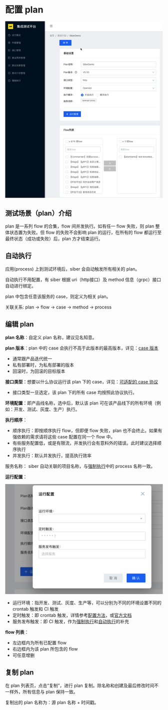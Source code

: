 # 配置 plan

![plan &#x7F16;&#x8F91;&#x754C;&#x9762;](../../.gitbook/assets/image%20%289%29.png)

## 测试场景（plan）介绍

plan 是一系列 flow 的合集，flow 间并发执行。如有任一 flow 失败，则 plan 整体状态置为失败。但 flow 的失败不会影响 plan 的运行，在所有的 flow 都运行至最终状态（成功或失败）后，plan 方才结束运行。

## 自动执行

应用\(process\) 上到测试环境后，siber 会自动触发所有相关的 plan。

自动执行不用配置，有 siber 根据 uri（http接口）及 method 信息（grpc）接口自动进行绑定。

plan 中包含任意该服务的 case，则定义为相关 plan。

关联关系:  plan -&gt; flow -&gt; case -&gt; method -&gt; process

## 编辑 plan

**plan 名称**：自定义 plan 名称，建议见名知意。

**plan 版本**：plan 中的 case 会执行不高于此版本的最高版本，详见：[case 版本](https://liu-tongtong.gitbook.io/dba/siber-ji-cheng-ce-shi-ping-tai/cao-zuo-zhi-nan/pei-zhi-case#case-ban-ben)

* 通常跟产品迭代统一
* 私有部署时，为私有部署的版本
* 回滚时，为回滚的目标版本

**接口类型**：想要以什么协议运行该 plan 下的 case，详见：[可适配的 case 协议](https://liu-tongtong.gitbook.io/dba/siber-ji-cheng-ce-shi-ping-tai/chan-pin-gai-shu#ke-kuo-pei-de-case-xie-yi)

* 接口类型一旦选定，该 plan 下的所有 case 均按照此协议执行。

**环境配置**：即产品线名称，选中后，默认该 plan 可在该产品线下的所有环境（例如：开发、测试、灰度、生产）执行。

**执行顺序**：

*  顺序执行：即按顺序执行 flow，但即便 flow 失败，plan 也不会终止。如果有强依赖的需求请将这些 case 配置在同一个 flow 中。
  * 有些服务配置低，或是有限流，并发执行会有意料外的错误。此时建议选择顺序执行
* 并发执行：默认并发执行，提高执行效率

服务名称： siber 自动关联的项目名称，与[强制执行](https://liu-tongtong.gitbook.io/dba/siber-ji-cheng-ce-shi-ping-tai/cao-zuo-zhi-nan/pei-zhi-qiang-zhi-zhi-hang)中的 process 名称一致。

**运行配置**：

![plan &#x8FD0;&#x884C;&#x914D;&#x7F6E;](../../.gitbook/assets/image%20%2811%29.png)

* 运行环境：指开发、测试、灰度、生产等，可以分别为不同的环境设置不同的 crontab 触发和 CI 触发
* 定时触发：即 crontab 触发，详情参考[配置方法](https://www.jianshu.com/p/626acb9549b1)，或[官方文档](https://godoc.org/github.com/robfig/cron)
* 服务发布触发：即 CI 触发，作为[强制执行](https://liu-tongtong.gitbook.io/dba/siber-ji-cheng-ce-shi-ping-tai/cao-zuo-zhi-nan/pei-zhi-qiang-zhi-zhi-hang)和[自动执行](https://liu-tongtong.gitbook.io/dba/siber-ji-cheng-ce-shi-ping-tai/cao-zuo-zhi-nan/pei-zhi-plan#zi-dong-zhi-hang)的补充

**flow 列表**：

* 左边框内为所有已配置 flow
* 右边框内为该 plan 所包含的 flow
* 可任意增删

## 复制 plan

在 plan 列表页，点击“复制”，进行 plan 复制。除名称和创建及最后修改时间不一样外，所有信息与 plan 保持一致。

复制出的 plan 名称为：源 plan 名称 + 时间戳。

